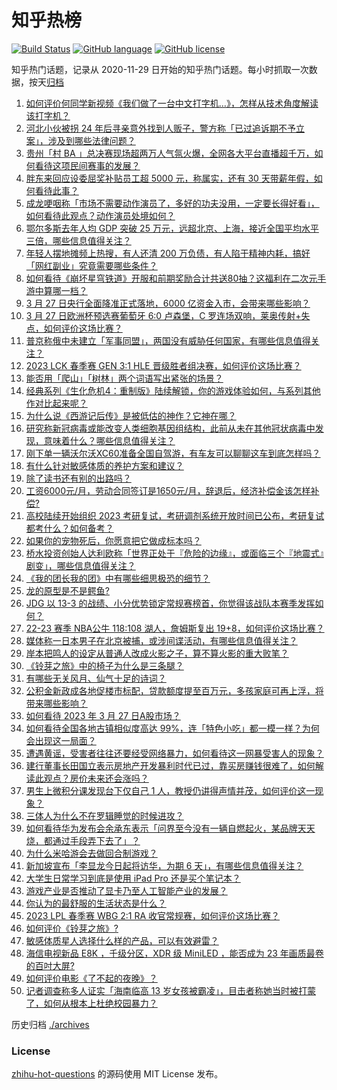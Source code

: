# 知乎热榜
[![Build Status](https://github.com/ToWeLong/zhihu-hot-questions/workflows/CI/badge.svg)](https://github.com/ToWeLong/zhihu-hot-questions/actions)
[![GitHub language](https://img.shields.io/badge/language-golang-orange.svg)](https://golang.org/)
[![GitHub license](https://img.shields.io/github/license/ToWeLong/zhihu-hot-questions)](https://github.com/ToWeLong/zhihu-hot-questions/blob/main/LICENSE)

知乎热门话题，记录从 2020-11-29 日开始的知乎热门话题。每小时抓取一次数据，按天[归档](./archives)

<!-- BEGIN -->

1. [如何评价何同学新视频《我们做了一台中文打字机…》，怎样从技术角度解读该打字机？](https://www.zhihu.com/question/591990651)
1. [河北小伙被拐 24 年后寻亲意外找到人贩子，警方称「已过追诉期不予立案」，涉及到哪些法律问题？](https://www.zhihu.com/question/591976747)
1. [贵州「村 BA 」总决赛现场超两万人气氛火爆，全网各大平台直播超千万，如何看待这项民间赛事的发展？](https://www.zhihu.com/question/591947683)
1. [胖东来回应设委屈奖补贴员工超 5000 元，称属实，还有 30 天带薪年假，如何看待此事？](https://www.zhihu.com/question/592007059)
1. [成龙哽咽称「市场不需要动作演员了，多好的功夫没用，一定要长得好看」，如何看待此观点？动作演员处境如何？](https://www.zhihu.com/question/591968111)
1. [鄂尔多斯去年人均 GDP 突破 25 万元，远超北京、上海，接近全国平均水平三倍，哪些信息值得关注？](https://www.zhihu.com/question/592079484)
1. [年轻人摆地摊频上热搜，有人还清 200 万负债，有人陷于精神内耗，搞好「网红副业」究竟需要哪些条件？](https://www.zhihu.com/question/591957799)
1. [如何看待《崩坏星穹铁道》开服和前期奖励合计共送80抽？这福利在二次元手游中算哪一档？](https://www.zhihu.com/question/591813780)
1. [3 月 27 日央行全面降准正式落地，6000 亿资金入市，会带来哪些影响？](https://www.zhihu.com/question/592078988)
1. [3 月 27 日欧洲杯预选赛葡萄牙 6:0 卢森堡，C 罗连场双响，莱奥传射+失点，如何评价这场比赛？](https://www.zhihu.com/question/592077061)
1. [普京称俄中未建立「军事同盟」，两国没有威胁任何国家，有哪些信息值得关注？](https://www.zhihu.com/question/591997698)
1. [2023 LCK 春季赛 GEN 3:1 HLE 晋级胜者组决赛，如何评价这场比赛？](https://www.zhihu.com/question/591982993)
1. [能否用「爬山」「树林」两个词语写出紧张的场景？](https://www.zhihu.com/question/590861052)
1. [经典系列《生化危机4：重制版》陆续解锁，你的游戏体验如何，与系列其他作对比起来呢？](https://www.zhihu.com/question/591467475)
1. [为什么说《西游记后传》是被低估的神作？它神在哪？](https://www.zhihu.com/question/542181254)
1. [研究称新冠病毒或能改变人类细胞基因组结构，此前从未在其他冠状病毒中发现，意味着什么？哪些信息值得关注？](https://www.zhihu.com/question/592082592)
1. [刚下单一辆沃尔沃XC60准备全国自驾游，有车友可以聊聊这车到底怎样吗？](https://www.zhihu.com/question/591996307)
1. [有什么针对敏感体质的养护方案和建议？](https://www.zhihu.com/question/591813129)
1. [除了读书还有别的出路吗？](https://www.zhihu.com/question/592007791)
1. [工资6000元/月，劳动合同签订是1650元/月，辞退后，经济补偿金该怎样补偿?](https://www.zhihu.com/question/588402873)
1. [高校陆续开始组织 2023 考研复试，考研调剂系统开放时间已公布，考研复试都考什么？如何备考？](https://www.zhihu.com/question/591808922)
1. [如果你的宠物死后，你愿意把它做成标本吗？](https://www.zhihu.com/question/590867249)
1. [桥水投资创始人达利欧称「世界正处于『危险的边缘』，或面临三个『地震式』剧变」，哪些信息值得关注？](https://www.zhihu.com/question/591964085)
1. [《我的团长我的团》中有哪些细思极恐的细节？](https://www.zhihu.com/question/66001359)
1. [龙的原型是不是鳄鱼?](https://www.zhihu.com/question/35135459)
1. [JDG 以 13-3 的战绩、小分优势锁定常规赛榜首，你觉得该战队本赛季发挥如何？](https://www.zhihu.com/question/591844080)
1. [22-23 赛季 NBA公牛 118:108 湖人，詹姆斯复出 19+8，如何评价这场比赛？](https://www.zhihu.com/question/592056062)
1. [媒体称一日本男子在北京被捕，或涉间谍活动，有哪些信息值得关注？](https://www.zhihu.com/question/591971106)
1. [岸本把鸣人的设定从普通人改成火影之子，算不算火影的重大败笔？](https://www.zhihu.com/question/576774021)
1. [《铃芽之旅》中的椅子为什么是三条腿？](https://www.zhihu.com/question/591693780)
1. [有哪些无关风月、仙气十足的诗词？](https://www.zhihu.com/question/506083101)
1. [公积金新政成各地促楼市标配，贷款额度提至百万元，多孩家庭可再上浮，将带来哪些影响？](https://www.zhihu.com/question/591936899)
1. [如何看待 2023 年 3 月 27 日A股市场？](https://www.zhihu.com/question/592001992)
1. [如何看待全国各地古镇相似度高达 99%，连「特色小吃」都一模一样？为何会出现这一局面？](https://www.zhihu.com/question/591935274)
1. [遭遇黄谣，受害者往往还要经受网络暴力，如何看待这一网暴受害人的现象？](https://www.zhihu.com/question/591500877)
1. [建行董事长田国立表示房地产开发暴利时代已过，靠买房赚钱很难了，如何解读此观点？房价未来还会涨吗？](https://www.zhihu.com/question/591969316)
1. [男生上微积分课发现台下仅自己 1 人，教授仍讲得声情并茂，如何评价这一现象？](https://www.zhihu.com/question/591772909)
1. [三体人为什么不在罗辑睡觉的时候进攻？](https://www.zhihu.com/question/323948234)
1. [如何看待华为发布会余承东表示「问界至今没有一辆自燃起火，某品牌天天烧，都通过手段弄下去了」？](https://www.zhihu.com/question/591566504)
1. [为什么米哈游会去做回合制游戏？](https://www.zhihu.com/question/591776561)
1. [新加坡宣布「李显龙今日起将访华，为期 6 天」，有哪些信息值得关注？](https://www.zhihu.com/question/592087357)
1. [大学生日常学习到底是使用 iPad Pro 还是买个笔记本？](https://www.zhihu.com/question/591221197)
1. [游戏产业是否推动了显卡乃至人工智能产业的发展？](https://www.zhihu.com/question/590321265)
1. [你认为的最舒服的生活状态是什么？](https://www.zhihu.com/question/271421721)
1. [2023 LPL 春季赛 WBG 2:1 RA 收官常规赛，如何评价这场比赛？](https://www.zhihu.com/question/591983954)
1. [如何评价《铃芽之旅》?](https://www.zhihu.com/question/591783374)
1. [敏感体质星人选择什么样的产品，可以有效避雷？](https://www.zhihu.com/question/591813054)
1. [海信电视新品 E8K ，千级分区，XDR 级 MiniLED ，能否成为 23 年画质最卷的百吋大屏?](https://www.zhihu.com/question/591456424)
1. [如何评价电影《了不起的夜晚》？](https://www.zhihu.com/question/591171208)
1. [记者调查称多人证实「海南临高 13 岁女孩被霸凌」，目击者称她当时被打蒙了，如何从根本上杜绝校园暴力？](https://www.zhihu.com/question/591970360)

<!-- END -->

历史归档 [./archives](./archives)


### License
[zhihu-hot-questions](https://github.com/towelong/zhihu-hot-questions) 的源码使用 MIT License 发布。